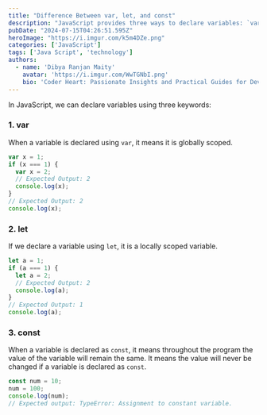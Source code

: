 ```yaml
---
title: "Difference Between var, let, and const"
description: "JavaScript provides three ways to declare variables: `var`, `let`, and `const`. Each has different scoping rules and characteristics, which are important to understand for effective coding. This guide explains the differences between these keywords with examples."
pubDate: "2024-07-15T04:26:51.595Z"
heroImage: "https://i.imgur.com/k5m4DZe.png"
categories: ['JavaScript']
tags: ['Java Script', 'technology']
authors:
  - name: 'Dibya Ranjan Maity'
    avatar: 'https://i.imgur.com/WwTGNbI.png'
    bio: 'Coder Heart: Passionate Insights and Practical Guides for Developers'
---
```


In JavaScript, we can declare variables using three keywords:

### 1. var

When a variable is declared using `var`, it means it is globally scoped.

```javascript
var x = 1;
if (x === 1) {
  var x = 2;
  // Expected Output: 2
  console.log(x);
}
// Expected Output: 2
console.log(x);
```

### 2. let

If we declare a variable using `let`, it is a locally scoped variable.

```javascript
let a = 1;
if (a === 1) {
  let a = 2;
  // Expected Output: 2
  console.log(a);
}
// Expected Output: 1
console.log(a);
```

### 3. const

When a variable is declared as `const`, it means throughout the program the value of the variable will remain the same. It means the value will never be changed if a variable is declared as `const`.

```javascript
const num = 10;
num = 100;
console.log(num);
// Expected output: TypeError: Assignment to constant variable.
```
